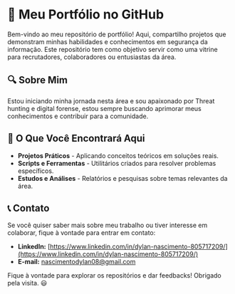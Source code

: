 # 🚀 Meu Portfólio no GitHub

Bem-vindo ao meu repositório de portfólio! Aqui, compartilho projetos que demonstram minhas habilidades e conhecimentos em segurança da informação. Este repositório tem como objetivo servir como uma vitrine para recrutadores, colaboradores ou entusiastas da área.

## 🔍 Sobre Mim

Estou iniciando minha jornada nesta área e sou apaixonado por Threat hunting e digital forense, estou sempre buscando aprimorar meus conhecimentos e contribuir para a comunidade.

## 📂 O Que Você Encontrará Aqui

- **Projetos Práticos** - Aplicando conceitos teóricos em soluções reais.
- **Scripts e Ferramentas** - Utilitários criados para resolver problemas específicos.
- **Estudos e Análises** - Relatórios e pesquisas sobre temas relevantes da área.

## 📞 Contato

Se você quiser saber mais sobre meu trabalho ou tiver interesse em colaborar, fique à vontade para entrar em contato:

- **LinkedIn:** [https://www.linkedin.com/in/dylan-nascimento-805717209/](https://www.linkedin.com/in/dylan-nascimento-805717209/)
- **E-mail:** [nascimentodylan08@gmail.com](mailto\:nascimentodylan08@gmail.com)

Fique à vontade para explorar os repositórios e dar feedbacks! Obrigado pela visita. 😃

